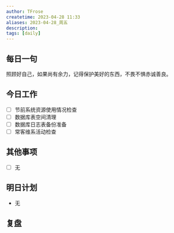 ```yaml
---
author: TFrose
createtime: 2023-04-28 11:33
aliases: 2023-04-28_周五
description:
tags: [daily]
---
```


## 每日一句
照顾好自己，如果尚有余力，记得保护美好的东西，不畏不惧赤诚善良。

## 今日工作
- [ ] 节前系统资源使用情况检查
- [ ] 数据库表空间清理
- [ ] 数据库日志表备份准备
- [ ] 常客维系活动检查

## 其他事项
- [ ] 无

## 明日计划
- 无

## 复盘


